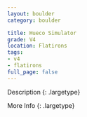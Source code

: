 ```yaml
---
layout: boulder
category: boulder

title: Hueco Simulator
grade: V4
location: Flatirons
tags:
- v4
- flatirons
full_page: false
---
```



Description
{: .largetype}


More Info
{: .largetype}

